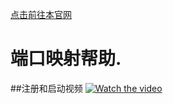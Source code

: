 [点击前往本官网](https://ngro.bgcls.top:8080/)
# 端口映射帮助.

##注册和启动视频
[![Watch the video](https://raw.github.com/GabLeRoux/WebMole/master/ressources/WebMole_Youtube_Video.png)](http://youtu.be/vt5fpE0bzSY)
